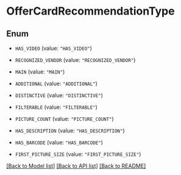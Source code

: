 # OfferCardRecommendationType

## Enum


* `HAS_VIDEO` (value: `"HAS_VIDEO"`)

* `RECOGNIZED_VENDOR` (value: `"RECOGNIZED_VENDOR"`)

* `MAIN` (value: `"MAIN"`)

* `ADDITIONAL` (value: `"ADDITIONAL"`)

* `DISTINCTIVE` (value: `"DISTINCTIVE"`)

* `FILTERABLE` (value: `"FILTERABLE"`)

* `PICTURE_COUNT` (value: `"PICTURE_COUNT"`)

* `HAS_DESCRIPTION` (value: `"HAS_DESCRIPTION"`)

* `HAS_BARCODE` (value: `"HAS_BARCODE"`)

* `FIRST_PICTURE_SIZE` (value: `"FIRST_PICTURE_SIZE"`)


[[Back to Model list]](../README.md#documentation-for-models) [[Back to API list]](../README.md#documentation-for-api-endpoints) [[Back to README]](../README.md)


